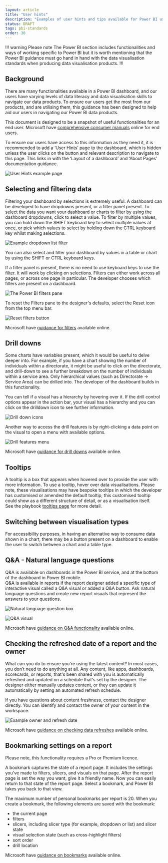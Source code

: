 ```yaml
---
layout: article
title: "User hints"
description: "Examples of user hints and tips available for Power BI users"
status: DRAFT
tags: pbi-standards
order: 30
---
```

!!! warning Please note
The Power BI section includes functionalities and ways of working specific to Power BI but it is worth mentioning that the Power BI guidance must go hand in hand with the data visualisation standards when producing data visualisation products.
!!!  

## Background  
  
There are many functionalities available in a Power BI dashboard, and our users have varying levels of data literacy and data visualisation skills to navigate our data products. To ensure our users get the most from our products, and are utilising them, this guidance has been designed to help aid our users in navigating our Power BI data products.  
  
This document is designed to be a snapshot of useful functionalities for an end user. Microsoft have [comprehensive consumer manuals][hint 1] online for end users.  
  
To ensure our users have access to this information as they need it, it is recommended to add a ‘User Hints’ page to the dashboard, which is hidden unless the user clicks on the button and relevant description to navigate to this page. This links in with the ‘Layout of a dashboard’ and ‘About Pages’ documentation guidance.
  
![User Hints example page](images/hint-page.png)  

## Selecting and filtering data  
  
Filtering your dashboard by selections is extremely useful. A dashboard can be developed to have dropdowns present, or a filter panel present. To select the data you want your dashboard or charts to filter by using the dashboard dropdowns, click to select a value. To filter by multiple values, you can hold down the SHIFT keyboard key to select multiple values at once, or pick which values to select by holding down the CTRL keyboard key whilst making selections.  
  
![Example dropdown list filter](images/dropdown.png)  

You can also select and filter your dashboard by values in a table or chart by using the SHIFT or CTRL keyboard keys.  
  
If a filter panel is present, there is no need to use keyboard keys to use the filter. It will work by clicking on selections. Filters can either work across all pages, or across one page in particular. The developer chooses which filters are present on a dashboard.  
  
![The Power BI filters pane](images/filter-pane.png)  

To reset the Filters pane to the designer's defaults, select the Reset icon from the top menu bar.  
  
![Reset filters button](images/reset-button.png)  

Microsoft have [guidance for filters][hint 2] available online.  

## Drill downs  
  
Some charts have variables present, which it would be useful to delve deeper into. For example, if you have a chart showing the number of individuals within a directorate, it might be useful to click on the directorate, and drill-down to see a further breakdown on the number of individuals within a service area. Only hierarchical values (such as Directorate -> Service Area) can be drilled into. The developer of the dashboard builds in this functionality.  
  
You can tell if a visual has a hierarchy by hovering over it. If the drill control options appear in the action bar, your visual has a hierarchy and you can click on the drilldown icon to see further information.  
  
![Drill down icons](images/drill-down.png)  
  
Another way to access the drill features is by right-clicking a data point on the visual to open a menu with available options.  
  
![Drill features menu](images/drill-down-2.png)  
  
Microsoft have [guidance for drill downs][hint 3] available online.

## Tooltips  
  
A tooltip is a box that appears when hovered over to provide the user with more information. To use a tooltip, hover over data visualisations. Please note, these visualisations may have bespoke tooltips in which the developer has customised or amended the default tooltip, this customised tooltip could show as a different structure of detail, or as a visualisation itself.  
See the playbook [tooltips page](../../../tooltips/) for more detail.

## Switching between visualisation types  
  
For accessibility purposes, in having an alternative way to consume data shown in a chart, there may be a button present on a dashboard to enable the user to switch between a chart and a table type.  

## Q&A - Natural language questions  
  
Q&A is available on dashboards in the Power BI service, and at the bottom of the dashboard in Power BI mobile.  
Q&A is available in reports if the report designer added a specific type of interactive visual called a Q&A visual or added a Q&A button. Ask natural language questions and create new report visuals that represent the answers to your questions.  

![Natural language question box](images/QA-bar.png)  
  
![Q&A visual](images/QA-visual.png)  

Microsoft have [guidance on Q&A functionality][hint 4] available online.

## Checking the refreshed date of a report and the owner  
  
What can you do to ensure you're using the latest content? In most cases, you don’t need to do anything at all. Any content, like apps, dashboards, scorecards, or reports, that's been shared with you is automatically refreshed and updated on a schedule that's set by the designer. The designer either manually updates content, or they can update it automatically by setting an automated refresh schedule.  
  
If you have questions about content freshness, contact the designer directly. You can identify and contact the owner of your content in the workspace.  
  
![Example owner and refresh date](images/owner.png)  
  
Microsoft have [guidance on checking data refreshes][hint 5] available online.  

## Bookmarking settings on a report  
  
Please note, this functionality requires a Pro or Premium licence.  
  
A bookmark captures the state of a report page. It includes the settings you've made to filters, slicers, and visuals on that page. After the report page is set the way you want, give it a friendly name. Now you can easily return to that state of the report page. Select a bookmark, and Power BI takes you back to that view.  
  
The maximum number of personal bookmarks per report is 20. When you create a bookmark, the following elements are saved with the bookmark:

- the current page
- filters
- slicers, including slicer type (for example, dropdown or list) and slicer state
- visual selection state (such as cross-highlight filters)
- sort order
- drill location  
  
Microsoft have [guidance on bookmarks][hint 6] available online.  

[hint 1]: https://learn.microsoft.com/en-us/power-bi/consumer/
[hint 2]: https://learn.microsoft.com/en-us/power-bi/consumer/end-user-report-filter
[hint 3]: https://learn.microsoft.com/en-us/power-bi/consumer/end-user-drill
[hint 4]: https://learn.microsoft.com/en-us/power-bi/consumer/end-user-q-and-a
[hint 5]: https://learn.microsoft.com/en-us/power-bi/consumer/end-user-fresh
[hint 6]: https://learn.microsoft.com/en-us/power-bi/consumer/end-user-bookmarks 